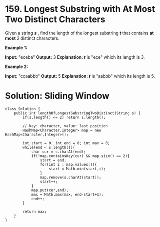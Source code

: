 # 159. Longest Substring with At Most Two Distinct Characters
Given a string  **_s_**  , find the length of the longest substring **_t_** that contains  **at most** 2 distinct characters.

**Example 1:**

**Input:** "eceba"
**Output:** 3
**Explanation: _t_**  is "ece" which its length is 3.

**Example 2:**

**Input:** "ccaabbb"
**Output:** 5
**Explanation: _t_**  is "aabbb" which its length is 5.

# Solution: Sliding Window
```
class Solution {
    public int lengthOfLongestSubstringTwoDistinct(String s) {
        if(s.length() <= 2) return s.length();
        
        // key: character, value: last position
        HashMap<Character,Integer> map = new HashMap<Character,Integer>();
        
        int start = 0; int end = 0; int max = 0;
        while(end < s.length()){
            char cur = s.charAt(end);
            if(!map.containsKey(cur) && map.size() == 2){
                start = end;
                for(int i : map.values()){
                    start = Math.min(start,i);
                }
                map.remove(s.charAt(start));
                start++;
            }
            map.put(cur,end);
            max = Math.max(max, end-start+1);
            end++;
        }
        
        return max;
    }
}
```